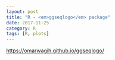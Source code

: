 ```yaml
---
layout: post
title: "R - <em>ggseqlogo</em> package"
date: 2017-11-25
category: R
tags: [R, plots]
---
```


https://omarwagih.github.io/ggseqlogo/



